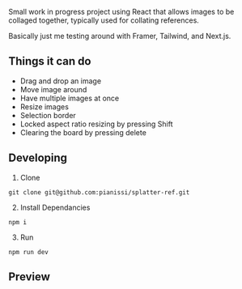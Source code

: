 Small work in progress project using React that allows images to be collaged together, typically used for collating references.

Basically just me testing around with Framer, Tailwind, and Next.js.

## Things it can do
* Drag and drop an image
* Move image around
* Have multiple images at once
* Resize images
* Selection border
* Locked aspect ratio resizing by pressing Shift
* Clearing the board by pressing delete

## Developing
1. Clone

```
git clone git@github.com:pianissi/splatter-ref.git
```

2. Install Dependancies

```
npm i
```

3. Run

```
npm run dev
```

## Preview
